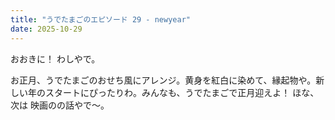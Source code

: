 ```yaml
---
title: "うでたまごのエピソード 29 - newyear"
date: 2025-10-29
---
```


おおきに！ わしやで。

お正月、うでたまごのおせち風にアレンジ。黄身を紅白に染めて、縁起物や。新しい年のスタートにぴったりわ。みんなも、うでたまごで正月迎えよ！ ほな、次は 映画のの話やで～。

